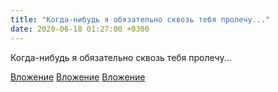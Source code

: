 ```yaml
---
title: "Когда-нибудь я обязательно сквозь тебя пролечу..."
date: 2020-06-18 01:27:00 +0300
---
```


Когда-нибудь я обязательно сквозь тебя пролечу...


[Вложение](https://vk.com/photo41076938_457246825)
[Вложение](https://vk.com/photo41076938_457246826)
[Вложение](https://vk.com/photo41076938_457246827)
